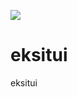 ![](https://user-images.githubusercontent.com/16024979/198152165-8b0ba1f7-a5a3-4a28-9a54-e25da5409dd3.png)

# eksitui

eksitui
